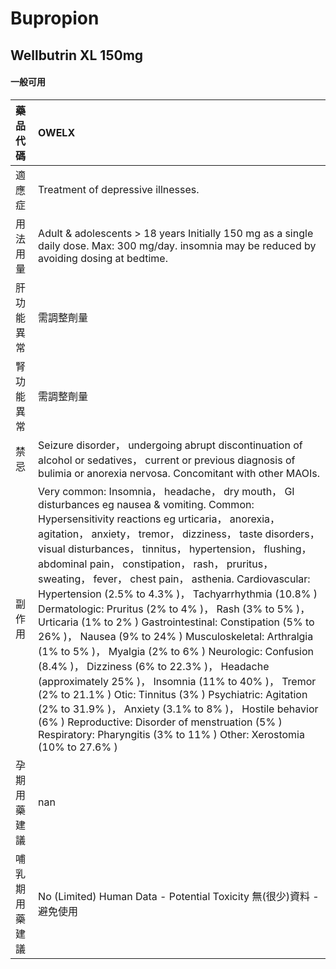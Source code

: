 # Bupropion

## Wellbutrin XL 150mg

#### 一般可用

| 藥品代碼       | OWELX                                                                                                                                                                                                                                                                                                                                                                                                                                                                                                                                                                                                                                                                                                                                                                                                                                                                                                                                                                                                                                  |
|:---------------|:---------------------------------------------------------------------------------------------------------------------------------------------------------------------------------------------------------------------------------------------------------------------------------------------------------------------------------------------------------------------------------------------------------------------------------------------------------------------------------------------------------------------------------------------------------------------------------------------------------------------------------------------------------------------------------------------------------------------------------------------------------------------------------------------------------------------------------------------------------------------------------------------------------------------------------------------------------------------------------------------------------------------------------------|
| 適應症         | Treatment of depressive illnesses.                                                                                                                                                                                                                                                                                                                                                                                                                                                                                                                                                                                                                                                                                                                                                                                                                                                                                                                                                                                                     |
| 用法用量       | Adult & adolescents > 18 years Initially 150 mg as a single daily dose. Max: 300 mg/day. insomnia may be reduced by avoiding dosing at bedtime.                                                                                                                                                                                                                                                                                                                                                                                                                                                                                                                                                                                                                                                                                                                                                                                                                                                                                        |
| 肝功能異常     | 需調整劑量                                                                                                                                                                                                                                                                                                                                                                                                                                                                                                                                                                                                                                                                                                                                                                                                                                                                                                                                                                                                                             |
| 腎功能異常     | 需調整劑量                                                                                                                                                                                                                                                                                                                                                                                                                                                                                                                                                                                                                                                                                                                                                                                                                                                                                                                                                                                                                             |
| 禁忌           | Seizure disorder， undergoing abrupt discontinuation of alcohol or sedatives， current or previous diagnosis of bulimia or anorexia nervosa. Concomitant with other MAOIs.                                                                                                                                                                                                                                                                                                                                                                                                                                                                                                                                                                                                                                                                                                                                                                                                                                                             |
| 副作用         | Very common: Insomnia， headache， dry mouth， GI disturbances eg nausea & vomiting. Common: Hypersensitivity reactions eg urticaria， anorexia， agitation， anxiety， tremor， dizziness， taste disorders， visual disturbances， tinnitus， hypertension， flushing， abdominal pain， constipation， rash， pruritus， sweating， fever， chest pain， asthenia. Cardiovascular: Hypertension (2.5% to 4.3% )， Tachyarrhythmia (10.8% ) Dermatologic: Pruritus (2% to 4% )， Rash (3% to 5% )， Urticaria (1% to 2% ) Gastrointestinal: Constipation (5% to 26% )， Nausea (9% to 24% ) Musculoskeletal: Arthralgia (1% to 5% )， Myalgia (2% to 6% ) Neurologic: Confusion (8.4% )， Dizziness (6% to 22.3% )， Headache (approximately 25% )， Insomnia (11% to 40% )， Tremor (2% to 21.1% ) Otic: Tinnitus (3% ) Psychiatric: Agitation (2% to 31.9% )， Anxiety (3.1% to 8% )， Hostile behavior (6% ) Reproductive: Disorder of menstruation (5% ) Respiratory: Pharyngitis (3% to 11% ) Other: Xerostomia (10% to 27.6% ) |
| 孕期用藥建議   | nan                                                                                                                                                                                                                                                                                                                                                                                                                                                                                                                                                                                                                                                                                                                                                                                                                                                                                                                                                                                                                                    |
| 哺乳期用藥建議 | No (Limited) Human Data - Potential Toxicity 無(很少)資料 - 避免使用                                                                                                                                                                                                                                                                                                                                                                                                                                                                                                                                                                                                                                                                                                                                                                                                                                                                                                                                                                   |

